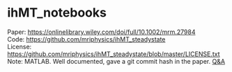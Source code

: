# ihMT_notebooks
Paper: https://onlinelibrary.wiley.com/doi/full/10.1002/mrm.27984 <br> 
Code: https://github.com/mriphysics/ihMT_steadystate <br> 
License: https://github.com/mriphysics/ihMT_steadystate/blob/master/LICENSE.txt <br> 
Note: MATLAB. Well documented, gave a git commit hash in the paper. [Q&A](https://blog.ismrm.org/2020/03/20/qa-with-shaihan-malik-and-daniel-west/)

